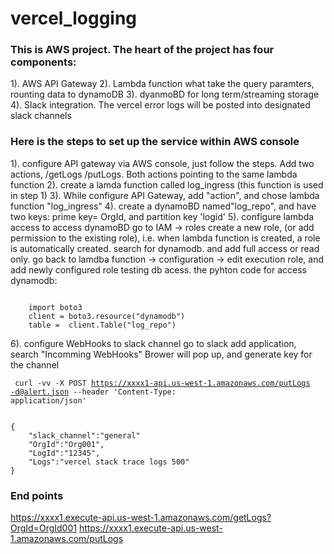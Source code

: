 # vercel_logging

### This is AWS project. The heart of the project has four components:

1). AWS API Gateway
2). Lambda function what take the query paramters, rounting data to dynamoDB
3). dyanmoBD for long term/streaming storage
4). Slack integration.  The vercel error logs will be posted into designated slack channels

### Here is the steps to set up the service within AWS console
1). configure API gateway via AWS console, just follow the steps. Add two actions, /getLogs /putLogs. Both actions pointing to the same lambda function
2). create a lamda function called log_ingress (this function is used in step 1)
3). While configure API Gateway, add "action", and chose lambda function "log_ingress"
4). create a dynamoBD named"log_repo", and have two keys: prime key= OrgId, and partition key 'logid'
5). configure lambda access to access dynamoBD
    go to IAM -> roles
    create a new role, (or add permission to the existing role), i.e. when lambda function is created, a role is automatically created.
    search for dynamodb. and add full access or read only.
    go back to lamdba function -> configuration -> edit execution role, and add newly configured role
    testing db acess. the pyhton code for access dynamodb:
    
<code>
    import boto3
    client = boto3.resource("dynamodb")
    table =  client.Table("log_repo")
</code>
    
6). configure WebHooks to slack channel
    go to slack
    add application, search "Incomming WebHooks"
    Brower will pop up, and generate key for the channel

<code> curl -vv -X POST https://xxxx1-api.us-west-1.amazonaws.com/putLogs -d@alert.json --header 'Content-Type: application/json'</code>


<code>
{
    "slack_channel":"general"
    "OrgId":"Org001",
    "LogId":"12345",
    "Logs":"vercel stack trace logs 500"
}
</code>

### End points
https://xxxx1.execute-api.us-west-1.amazonaws.com/getLogs?OrgId=OrgId001
https://xxxx1.execute-api.us-west-1.amazonaws.com/putLogs


